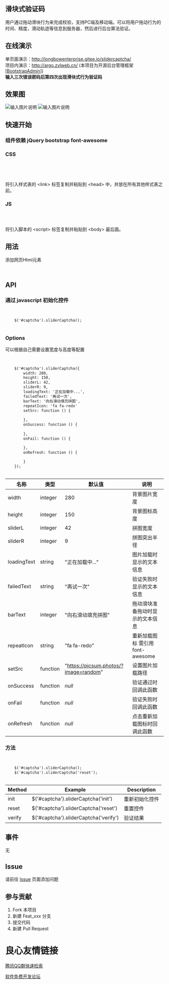 ﻿## 滑块式验证码

用户通过拖动滑块行为来完成校验，支持PC端及移动端。可以将用户拖动行为的时间、精度，滑动轨迹等信息到服务器，然后进行后台算法验证。

## 在线演示
单页面演示：http://longbowenterprise.gitee.io/slidercaptcha/  
项目内演示：http://argo.zylweb.cn/ (本项目为开源后台管理框架 [[BootstrapAdmin](https://gitee.com/LongbowEnterprise/BootstrapAdmin)])  
**输入三次错误密码后第四次出现滑块式行为验证码**  

## 效果图
![输入图片说明](https://images.gitee.com/uploads/images/2019/0316/003740_c5175e6b_554725.png "SliderCaptcha.png")
![输入图片说明](https://gitee.com/uploads/images/2019/0410/124955_f9b6d54c_554725.png "Untitled.png")

## 快速开始

### 组件依赖 jQuery bootstrap font-awesome

### CSS

```html
 
 
 
```
将引入样式表的 &lt;link&gt; 标签复制并粘贴到 &lt;head&gt; 中，并放在所有其他样式表之前。

### JS

```html
  
  
```

将引入脚本的 &lt;script&gt; 标签复制并粘贴到 &lt;body&gt; 最后面。

## 用法

添加网页Html元素

```html
  
```

## API

### 通过 javascript 初始化控件

```html
  
 
    $('#captcha').sliderCaptcha();
    
```

### Options

可以根据自己需要设置宽度与高度等配置

```html
  
 
    $('#captcha').sliderCaptcha({
        width: 280,
        height: 150,
        sliderL: 42,
        sliderR: 9,
        loadingText: '正在加载中...',
        failedText: '再试一次',
        barText: '向右滑动填充拼图',
        repeatIcon: 'fa fa-redo'
        setSrc: function () {
            
        },
        onSuccess: function () {
            
        },
        onFail: function () {

        },
        onRefresh: function () {
        
        }
    });
    
```

名称 | 类型 | 默认值 | 说明 |
---|---|---|---
width | integer | 280 | 背景图片宽度
height | integer | 150 | 背景图标高度
sliderL | integer | 42 | 拼图宽度
sliderR | integer | 9 | 拼图突出半径
loadingText | string | "正在加载中..." | 图片加载时显示的文本信息
failedText | string | "再试一次" | 验证失败时显示的文本信息
barText | integer | "向右滑动填充拼图" | 拖动滑块准备拖动时显示的文本信息
repeatIcon | string | "fa fa-redo" | 重新加载图标 需引用 font-awesome
setSrc | function | "https://picsum.photos/?image=random" | 设置图片加载路径
onSuccess | function | *null* | 验证通过时回调此函数
onFail | function | *null* | 验证失败时回调此函数
onRefresh | function | *null* | 点击重新加载图标时回调此函数

### 方法

```html
  
 
    $('#captcha').sliderCaptcha();
    $('#captcha').sliderCaptcha('reset');
    
```

Method | Example | Description
---|---|---
init | $('#captcha').sliderCaptcha('init') | 重新初始化控件
reset | $('#captcha').sliderCaptcha('reset') | 重置控件
verify | $('#captcha').sliderCaptcha('verify') | 验证结果

## 事件
无

## Issue
请前往 [Issue](../../issues) 页面添加问题

## 参与贡献

1. Fork 本项目
2. 新建 Feat_xxx 分支
3. 提交代码
4. 新建 Pull Request

 # 良心友情链接

[腾讯QQ群快速检索](http://u.720life.cn/s/8cf73f7c)

[软件免费开发论坛](http://u.720life.cn/s/bbb01dc0)